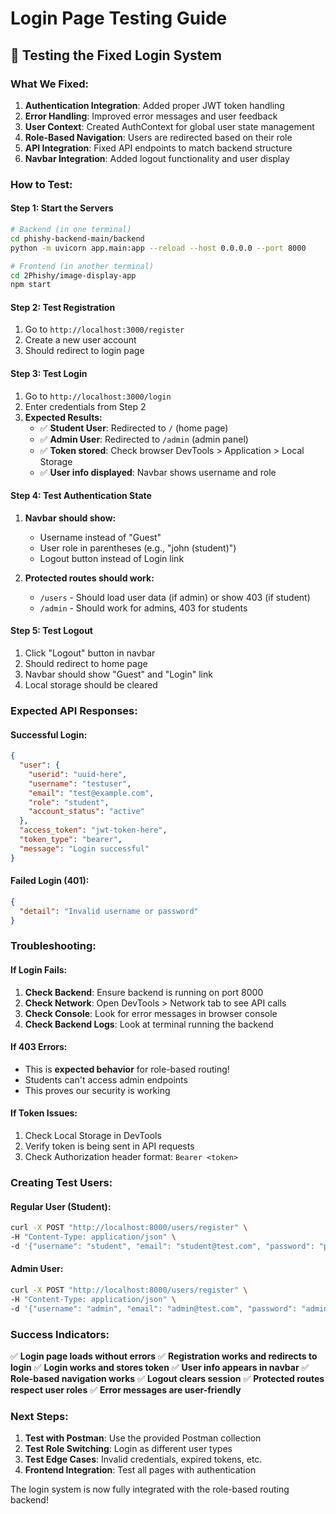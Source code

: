 # Login Page Testing Guide

## 🧪 **Testing the Fixed Login System**

### **What We Fixed:**

1. **Authentication Integration**: Added proper JWT token handling
2. **Error Handling**: Improved error messages and user feedback
3. **User Context**: Created AuthContext for global user state management
4. **Role-Based Navigation**: Users are redirected based on their role
5. **API Integration**: Fixed API endpoints to match backend structure
6. **Navbar Integration**: Added logout functionality and user display

### **How to Test:**

#### **Step 1: Start the Servers**
```bash
# Backend (in one terminal)
cd phishy-backend-main/backend
python -m uvicorn app.main:app --reload --host 0.0.0.0 --port 8000

# Frontend (in another terminal)
cd 2Phishy/image-display-app
npm start
```

#### **Step 2: Test Registration**
1. Go to `http://localhost:3000/register`
2. Create a new user account
3. Should redirect to login page

#### **Step 3: Test Login**
1. Go to `http://localhost:3000/login`
2. Enter credentials from Step 2
3. **Expected Results:**
   - ✅ **Student User**: Redirected to `/` (home page)
   - ✅ **Admin User**: Redirected to `/admin` (admin panel)
   - ✅ **Token stored**: Check browser DevTools > Application > Local Storage
   - ✅ **User info displayed**: Navbar shows username and role

#### **Step 4: Test Authentication State**
1. **Navbar should show:**
   - Username instead of "Guest"
   - User role in parentheses (e.g., "john (student)")
   - Logout button instead of Login link

2. **Protected routes should work:**
   - `/users` - Should load user data (if admin) or show 403 (if student)
   - `/admin` - Should work for admins, 403 for students

#### **Step 5: Test Logout**
1. Click "Logout" button in navbar
2. Should redirect to home page
3. Navbar should show "Guest" and "Login" link
4. Local storage should be cleared

### **Expected API Responses:**

#### **Successful Login:**
```json
{
  "user": {
    "userid": "uuid-here",
    "username": "testuser",
    "email": "test@example.com",
    "role": "student",
    "account_status": "active"
  },
  "access_token": "jwt-token-here",
  "token_type": "bearer",
  "message": "Login successful"
}
```

#### **Failed Login (401):**
```json
{
  "detail": "Invalid username or password"
}
```

### **Troubleshooting:**

#### **If Login Fails:**
1. **Check Backend**: Ensure backend is running on port 8000
2. **Check Network**: Open DevTools > Network tab to see API calls
3. **Check Console**: Look for error messages in browser console
4. **Check Backend Logs**: Look at terminal running the backend

#### **If 403 Errors:**
- This is **expected behavior** for role-based routing!
- Students can't access admin endpoints
- This proves our security is working

#### **If Token Issues:**
1. Check Local Storage in DevTools
2. Verify token is being sent in API requests
3. Check Authorization header format: `Bearer <token>`

### **Creating Test Users:**

#### **Regular User (Student):**
```bash
curl -X POST "http://localhost:8000/users/register" \
-H "Content-Type: application/json" \
-d '{"username": "student", "email": "student@test.com", "password": "password123", "role": "student"}'
```

#### **Admin User:**
```bash
curl -X POST "http://localhost:8000/users/register" \
-H "Content-Type: application/json" \
-d '{"username": "admin", "email": "admin@test.com", "password": "admin123", "role": "admin"}'
```

### **Success Indicators:**

✅ **Login page loads without errors**
✅ **Registration works and redirects to login**
✅ **Login works and stores token**
✅ **User info appears in navbar**
✅ **Role-based navigation works**
✅ **Logout clears session**
✅ **Protected routes respect user roles**
✅ **Error messages are user-friendly**

### **Next Steps:**

1. **Test with Postman**: Use the provided Postman collection
2. **Test Role Switching**: Login as different user types
3. **Test Edge Cases**: Invalid credentials, expired tokens, etc.
4. **Frontend Integration**: Test all pages with authentication

The login system is now fully integrated with the role-based routing backend!
